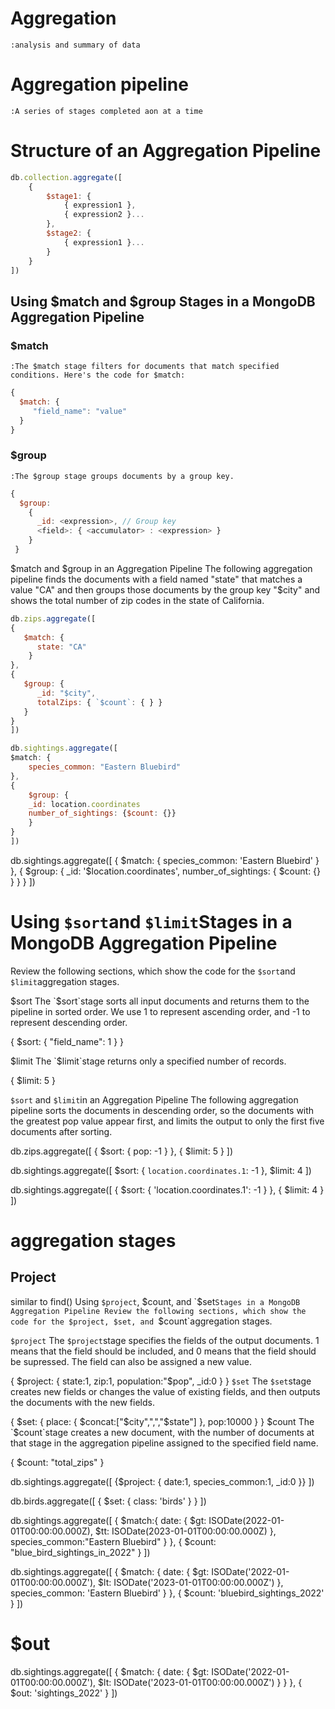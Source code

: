 # Aggregation
    :analysis and summary of data

# Aggregation pipeline
    :A series of stages completed aon at a time 
# Structure of an Aggregation Pipeline
```js
db.collection.aggregate([
    {
        $stage1: {
            { expression1 },
            { expression2 }...
        },
        $stage2: {
            { expression1 }...
        }
    }
])
```
## Using $match and $group Stages in a MongoDB Aggregation Pipeline

### $match
    :The $match stage filters for documents that match specified conditions. Here's the code for $match:
```js
{
  $match: {
     "field_name": "value"
  }
}
```
### $group
    :The $group stage groups documents by a group key.
```js
{
  $group:
    {
      _id: <expression>, // Group key
      <field>: { <accumulator> : <expression> }
    }
 }
```
$match and $group in an Aggregation Pipeline
The following aggregation pipeline finds the documents with a field named "state" that matches a value "CA" and then groups those documents by the group key "$city" and shows the total number of zip codes in the state of California.
```js
db.zips.aggregate([
{   
   $match: { 
      state: "CA"
    }
},
{
   $group: {
      _id: "$city",
      totalZips: { `$count`: { } }
   }
}
])
```
```js
db.sightings.aggregate([
$match: {
    species_common: "Eastern Bluebird"
},
{
    $group: {
    _id: location.coordinates
    number_of_sightings: {$count: {}}
    }
}
])
```
db.sightings.aggregate([
  {
    $match: {
        species_common: 'Eastern Bluebird'
    }
  }, {
    $group: {
        _id: '$location.coordinates',
        number_of_sightings: {
            $count: {}
        }
    }
  }
])

# Using `$sort`and `$limit`Stages in a MongoDB Aggregation Pipeline
Review the following sections, which show the code for the `$sort`and `$limit`aggregation stages.

$sort
The `$sort`stage sorts all input documents and returns them to the pipeline in sorted order. We use 1 to represent ascending order, and -1 to represent descending order.

{
    $sort: {
        "field_name": 1
    }
}


$limit
The `$limit`stage returns only a specified number of records.

{
  $limit: 5
}


`$sort` and `$limit`in an Aggregation Pipeline
The following aggregation pipeline sorts the documents in descending order, so the documents with the greatest pop value appear first, and limits the output to only the first five documents after sorting.

db.zips.aggregate([
{
  $sort: {
    pop: -1
  }
},
{
  $limit:  5
}
])

db.sightings.aggregate([
    $sort: {
        `location.coordinates.1`: -1
    },
    $limit: 4
])

db.sightings.aggregate([
  {
    $sort: {
        'location.coordinates.1': -1
    }
  }, {
    $limit: 4
  }
])

# aggregation stages
## Project
similar to find()
Using  `$project`, $count, and `$set`Stages in a MongoDB Aggregation Pipeline
Review the following sections, which show the code for the $project, $set, and `$count`aggregation stages.

 `$project`
The  `$project`stage specifies the fields of the output documents. 1 means that the field should be included, and 0 means that the field should be supressed. The field can also be assigned a new value.

{
    $project: {
        state:1, 
        zip:1,
        population:"$pop",
        _id:0
    }
}
 `$set`
The  `$set`stage creates new fields or changes the value of existing fields, and then outputs the documents with the new fields.

{
    $set: {
        place: {
            $concat:["$city",",","$state"]
        },
        pop:10000
     }
  }
$count
The `$count`stage creates a new document, with the number of documents at that stage in the aggregation pipeline assigned to the specified field name.

{
  $count: "total_zips"
}

db.sightings.aggregate([
    {$project: {
        date:1,
        species_common:1,
        _id:0
    }}
])

db.birds.aggregate([
    {
        $set: {
            class: 'birds'
        }
    }
])

db.sightings.aggregate([
    {
        $match:{
            date: {
                $gt: ISODate(2022-01-01T00:00:00.000Z),
                $tt: ISODate(2023-01-01T00:00:00.000Z)
            },
            species_common:"Eastern Bluebird"
        }
    },
    {
        $count: "blue_bird_sightings_in_2022"
    }
])

db.sightings.aggregate([
  {
    $match: {
      date: {
        $gt: ISODate('2022-01-01T00:00:00.000Z'),
        $lt: ISODate('2023-01-01T00:00:00.000Z')
      },
      species_common: 'Eastern Bluebird'
    }
  }, {
    $count: 'bluebird_sightings_2022'
  }
])

# $out
db.sightings.aggregate([
    {
        $match: {
            date: {
                $gt: ISODate('2022-01-01T00:00:00.000Z'),
                $lt: ISODate('2023-01-01T00:00:00.000Z')
            }
        }
    },
    {
        $out: 'sightings_2022'
    }
])